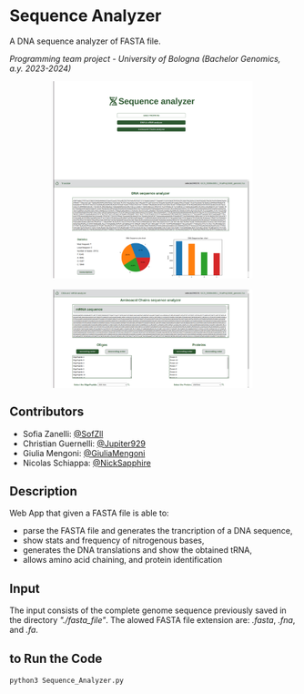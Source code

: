 # Sequence Analyzer

A DNA sequence analyzer of FASTA file.

*Programming team project - University of Bologna (Bachelor Genomics, a.y. 2023-2024)*

<div style="display: flex; justify-content: center; flex-wrap: wrap;">
  <img src="doc/img/HomePage.png" alt="Homepage screenshot" width="350" />
</div>
<div style="display: flex; justify-content: center; gap: 20px; flex-wrap: wrap;">
  <img src="doc/img/TranslationTranscriptionPage.png" alt="Transcription and Translation page screenshot" width="350" /> 
  <img src="doc/img/AminoacidChainsPage.png" alt="Aminoacid Chains page screenshot" width="350" /> 
</div>

## Contributors

- Sofia Zanelli: [@SofZll](https://github.com/SofZll)
- Christian Guernelli: [@Jupiter929](https://github.com/Jupiter929)
- Giulia Mengoni: [@GiuliaMengoni](https://github.com/GiuliaMengoni)
- Nicolas Schiappa: [@NickSapphire](https://github.com/NickSapphire)

## Description

Web App that given a FASTA file is able to:
- parse the FASTA file and generates the trancription of a DNA sequence,
- show stats and frequency of nitrogenous bases,
- generates the DNA translations and show the obtained tRNA,
- allows amino acid chaining, and protein identification

## Input
The input consists of the complete genome sequence previously saved in the directory *"./fasta_file"*.
The alowed FASTA file extension are: *.fasta*, *.fna*, and *.fa*.


## to Run the Code
```bash
python3 Sequence_Analyzer.py
```
